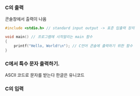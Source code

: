 
### C의 출력

콘솔창에서 출력이 나옴

```cpp
#include <stdio.h> // standard input output -> 표준 입출력 장치

void main() // 프로그램에 시작알리는 main 함수
{
    printf("Hello, World!\n"); // C언어 콘솔에 출력하기 위한 함수
}
```

### C에서 특수 문자 출력하기.

ASCII 코드로 문자를 받는다 한글은 유니코드

### C의 입력

